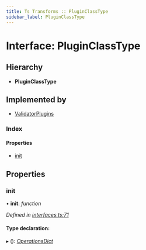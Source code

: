 ```yaml
---
title: Ts Transforms :: PluginClassType
sidebar_label: PluginClassType
---
```


# Interface: PluginClassType

## Hierarchy

* **PluginClassType**

## Implemented by

* [ValidatorPlugins](../classes/validatorplugins.md)

### Index

#### Properties

* [init](pluginclasstype.md#init)

## Properties

###  init

• **init**: *function*

*Defined in [interfaces.ts:71](https://github.com/terascope/teraslice/blob/5e4063e2/packages/ts-transforms/src/interfaces.ts#L71)*

#### Type declaration:

▸ (): *[OperationsDict](operationsdict.md)*
